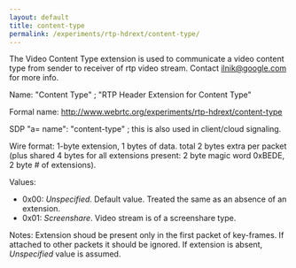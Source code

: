 ```yaml
---
layout: default
title: content-type
permalink: /experiments/rtp-hdrext/content-type/
---
```


The Video Content Type extension is used to communicate a video content type from sender 
to receiver of rtp video stream. Contact <ilnik@google.com> for more info.

Name: "Content Type" ; "RTP Header Extension for Content Type"

Formal name: <http://www.webrtc.org/experiments/rtp-hdrext/content-type>

SDP "a= name": "content-type" ; this is also used in client/cloud signaling.

Wire format: 1-byte extension, 1 bytes of data. total 2 bytes extra per packet
(plus shared 4 bytes for all extensions present: 2 byte magic word 0xBEDE, 2
byte # of extensions).

Values: 
- 0x00: *Unspecified*. Default value. Treated the same as an absence of an extension.
- 0x01: *Screenshare*. Video stream is of a screenshare type. 

Notes: Extension shoud be present only in the first packet of key-frames. If attached to other packets it should be ignored.
If extension is absent, *Unspecified* value is assumed.
